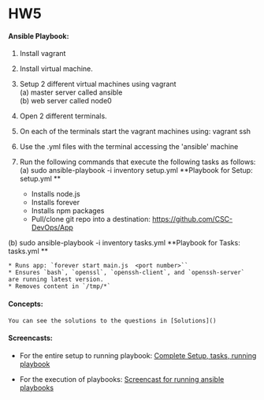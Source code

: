 # HW5

#### Ansible Playbook:  


1. Install vagrant
2. Install virtual machine.
3. Setup 2 different virtual machines using vagrant  
  (a) master server called ansible  
  (b) web server called node0  
4. Open 2 different terminals.
5. On each of the terminals start the vagrant machines using: vagrant ssh  
6. Use the .yml files with the terminal accessing the 'ansible' machine  
7. Run the following commands that execute the following tasks as follows:  
(a)  sudo ansible-playbook -i inventory setup.yml
  **Playbook for Setup: setup.yml **  
  
    * Installs node.js
    * Installs forever
    * Installs npm packages
    * Pull/clone git repo into a destination: https://github.com/CSC-DevOps/App  
    
(b)  sudo ansible-playbook -i inventory tasks.yml
  **Playbook for Tasks: tasks.yml ** 

    * Runs app: `forever start main.js  <port number>``
    * Ensures `bash`, `openssl`, `openssh-client`, and `openssh-server` are running latest version.
    * Removes content in `/tmp/*`

#### Concepts:  

    You can see the solutions to the questions in [Solutions]()


#### Screencasts:

* For the entire setup to running playbook: [Complete Setup, tasks, running playbook](https://youtu.be/6lW9FYo6Zpk)  

* For the execution of playbooks: [Screencast for running ansible playbooks](https://youtu.be/bSa4i8uZIZw)

  
 
